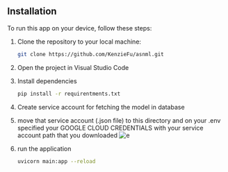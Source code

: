 ## Installation

To run this app on your device, follow these steps:

1. Clone the repository to your local machine:

   ```bash
   git clone https://github.com/KenzieFu/asnml.git

2. Open the project in Visual Studio Code

3. Install dependencies
   ```bash
   pip install -r requirentments.txt
4. Create service account for fetching the model in database
5. move that service account (.json file) to this directory and on your .env specified your GOOGLE CLOUD CREDENTIALS with your service account path that you downloaded
![e](https://github.com/KenzieFu/asnml/assets/95515953/8aa44574-9d47-49fe-a80a-30cedf2e8fb9)

7. run the application
   ```bash
   uvicorn main:app --reload
